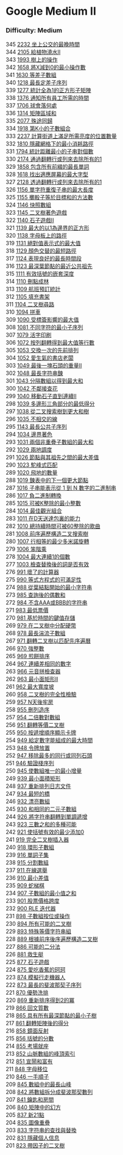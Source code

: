 # Google Medium II

### Difficulty: Medium

345 [2232 坐上公交的最晚時間](./Google/2232.md)  
344 [2105 給植物澆水II](./Google/2105.md)  
343 [1993 樹上的操作](./Google/1993.md)  
342 [1658 將X減到0的最小操作數](./Google/1658.md)  
341 [1630 等差子數組](./Google/1630.md)  
340 [1218 最長定差子序列](./Google/1218.md)  
339 [1277 統計全為1的正方形子矩陣](./Google/1277.md)  
338 [1376 通知所有員工所需的時間](./Google/1376.md)  
337 [1706 球會落何處](./Google/1706.md)  
336 [1314 矩陣區域和](./Google/1314.md)  
335 [2077 殊途同歸](./Google/2077.md)  
334 [1918 第K小的子數組合](./Google/1918.md)  
333 [2237 計算街道上滿足所需亮度的位置數量](./Google/2237.md)  
332 [1810 隱藏網格下的最小消耗路徑](./Google/1810.md)  
331 [1794 統計距離最小的子串對個數](./Google/1794.md)  
330 [2174 通過翻轉行或列來去除所有的1](./Google/2174.md)  
329 [1858 包含所有前綴的最長單詞](./Google/1858.md)  
328 [1618 找出適應屏幕的最大字型](./Google/1618.md)   
327 [2128 透過翻轉行或列來去除所有的1](./Google/2128.md)   
326 [1156 單字符重復子串的最大長度](./Google/1156.md)   
325 [1155 擲骰子等於目標和的方法數](./Google/1155.md)  
324 [1146 快照數組](./Google/1146.md)  
323 [1145 二叉樹著色遊戲](./Google/1145.md)  
322 [1140 石子遊戲II](./Google/1140.md)  
321 [1139 最大的以1為邊界的正方形](./Google/1139.md)  
320 [1138 字母板上的路徑](./Google/1138.md)  
319 [1131 絕對值表示式的最大值](./Google/1131.md)  
318 [1129 顏色交替的最短路徑](./Google/1129.md)  
317 [1124 表現良好的最長時間段](./Google/1124.md)  
316 [1123 最深葉節點的最近公共祖先](./Google/1123.md)  
315 [1111 有效括號的嵌套深度](./Google/1111.md)  
314 [1110 刪點成林](./Google/1110.md)  
313 [1109 航班預訂統計](./Google/1109.md)  
312 [1105 填充書架](./Google/1105.md)  
311 [1104 二叉樹尋路](./Google/1094.md)  
310 [1094 拼車](./Google/1094.md)   
309 [1090 受標簽影響的最大值](./Google/1090.md)   
308 [1081 不同字符的最小子序列](./Google/1081.md)   
307 [1079 活字印刷](./Google/1079.md)   
306 [1072 按列翻轉得到最大值等行數](./Google/1072.md)  
305 [1053 交換一次的先前排列](./Google/1053.md)  
304 [1052 愛生氣的書店老闆](./Google/1052.md)  
303 [1049 最後一塊石頭的重量II](./Google/1049.md)  
302 [1048 最長字符串鍊](./Google/1048.md)  
301 [1043 分隔數組以得到最大和](./Google/1043.md)  
300 [1042 不鄰接查花](./Google/1042.md)  
299 [1040 移動石子直到連續II](./Google/1040.md)  
298 [1039 多邊形三角部分的最低得分](./Google/1039.md)  
297 [1038 從二叉搜索樹到更大和樹](./Google/1038.md)  
296 [1035 不相交的線](./Google/1035.md)  
295 [1143 最長公共子序列](./Google/1143.md)  
294 [1034 邊界著色](./Google/1034.md)  
293 [1031 兩個非重疊子數組的最大和](./Google/1031.md)  
292 [1029 兩地調度](./Google/1029.md)  
291 [1026 節點與其祖先之間的最大差值](./Google/1026.md)  
290 [1023 駝峰式匹配](./Google/1023.md)  
289 [1020 飛地的數量](./Google/1020.md)  
288 [1019 鍊表中的下一個更大節點](./Google/1019.md)  
287 [1016 子串能表示從 1 到 N 數字的二進制串](./Google/1016.md)   
286 [1017 負二進制轉換](./Google/1017.md)   
285 [1015 可被K整除的最小整數](./Google/1015.md)   
284 [1014 最佳觀光組合](./Google/1014.md)   
283 [1011 在D天送達包裏的能力](./Google/1011.md)   
282 [1010 總持續時間可被60整除的歌曲](./Google/1010.md)   
281 [1008 前序遍歷構造二叉搜索樹](./Google/1008.md)   
280 [1007 行相等的最少多米諾旋轉](./Google/1007.md)   
279 [1006 笨階乘](./Google/1006.md)   
278 [1004 最大連續1的個數](./Google/1004.md)   
277 [1003 檢查替換後的詞是否有效](./Google/1003.md)   
276 [991 壞了的計算器](./Google/991.md)   
275 [990 等式方程式的可滿足性](./Google/990.md)   
274 [988 從葉結點開始的最小字符串](./Google/985.md)   
273 [985 查詢後的偶數和](./Google/985.md)   
272 [984 不含AAA或BBB的字符串](./Google/984.md)   
271 [983 最低票價](./Google/983.md)   
270 [981 基於時間的鍵值存儲](./Google/981.md)  
269 [979 在二叉樹中分配硬幣](./Google/979.md)   
268 [978 最長湍流子數組](./Google/978.md)   
267 [971 翻轉二叉樹以匹配先序遍曆](./Google/971.md)   
266 [970 強整數](./Google/970.md)   
265 [969 煎餅排序](./Google/969.md)   
264 [967 連續差相同的數字](./Google/967.md)   
263 [966 元音拼檢查器](./Google/966.md)   
262 [963 最小面矩形II](./Google/962.md)   
261 [962 最大寬度坡](./Google/962.md)   
260 [958 二叉樹的完全性檢驗](./Google/958.md)  
259 [957 N天後牢房](./Google/957.md)  
258 [955 刪列造序](./Google/955.md)  
257 [954 二倍數對數組](./Google/954.md)  
256 [951 翻轉等價二叉樹](./Google/951.md)  
255 [950 按遞增順序顯示卡牌](./Google/950.md)  
254 [949 給定數字能組成的最大時間](./Google/949.md)    
253 [948 令牌放置](./Google/948.md)    
252 [947 移除最多的同行或同列石頭](./Google/947.md)   
251 [946 驗證棧序列](./Google/946.md)  
250 [945 使數組唯一的最小增量](./Google/945.md)  
249 [939 最小面積矩形](./Google/939.md)  
248 [937 重新排列日志文件](./Google/937.md)  
247 [934 最短的橋](./Google/934.md)  
246 [932 漂亮數組](./Google/932.md)   
245 [930 和相同的二元子數組](./Google/930.md)   
244 [926 將字符串翻轉到單調遞增](./Google/926.md)  
243 [923 三數之和的多種可能](./Google/923.md)  
242 [921 使括號有效的最少添加0](./Google/921.md)  
241 [919 完全二叉樹插入器](./Google/919.md)  
240 [918 環形子數組](./Google/918.md)  
239 [916 單詞子集](./Google/916.md)  
238 [915 分割數組](./Google/915.md)  
237 [911 在線選舉](./Google/911.md)  
236 [910 最小差值](./Google/910.md)  
235 [909 蛇梯棋](./Google/909.md)  
234 [907 子數組的最小值之和](./Google/907.md)  
233 [901 股票價格跨度](./Google/901.md)  
232 [900 RLE 迭代器](./Google/900.md)  
231 [898 子數組按位或操作](./Google/898.md)  
230 [894 所有可能的二叉樹](./Google/894.md)  
229 [893 特殊等價字符串組](./Google/893.md)  
228 [889 根據前序後序遍歷構造二叉樹](./Google/889.md)  
227 [886 可能的二分法](./Google/886.md)  
226 [881 救生艇](./Google/881.md)  
225 [877 石子遊戲](./Google/877.md)  
224 [875 愛吃香蕉的珂珂](./Google/875.md)  
223 [874 模擬行走機器人](./Google/874.md)  
222 [873 最長的斐波那契子序列](./Google/873.md)  
221 [870 優勢洗排](./Google/870.md)  
220 [869 重新排序得到2的冪](./Google/869.md)  
219 [866 回文質數](./Google/866.md)  
218 [865 具有所有最深節點的最小子樹](./Google/865.md)  
217 [861 翻轉矩陣後的得分](./Google/861.md)  
216 [858 鏡面反射](./Google/858.md)  
215 [856 括號的分數](./Google/856.md)  
214 [855 考場就座](./Google/855.md)  
213 [852 山脈數組的峰頂索引](./Google/852.md)  
212 [851 宣鬧和富有](./Google/851.md)  
211 [848 字母移位](./Google/848.md)  
210 [846 一手順子](./Google/846.md)  
209 [845 數組中的最長山峰](./Google/845.md)  
208 [842 將數組拆分成斐波那契數列](./Google/842.md)  
207 [841 鑰匙和房間](./Google/841.md)  
206 [840 矩陣中的幻方](./Google/840.md)  
205 [837 新21點](./Google/837.md)  
204 [835 圖像重疊](./Google/835.md)  
203 [833 字符串的查找與替換](./Google/833.md)  
202 [831 隱藏個人信息](./Google/831.md)  
201 [823 帶因子的二叉樹](./Google/823.md)  